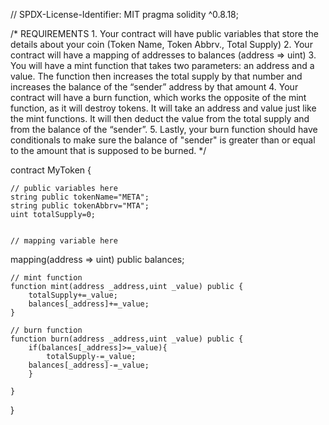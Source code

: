 // SPDX-License-Identifier: MIT
pragma solidity ^0.8.18;

/*
       REQUIREMENTS
    1. Your contract will have public variables that store the details about your coin (Token Name, Token Abbrv., Total Supply)
    2. Your contract will have a mapping of addresses to balances (address => uint)
    3. You will have a mint function that takes two parameters: an address and a value. 
       The function then increases the total supply by that number and increases the balance 
       of the “sender” address by that amount
    4. Your contract will have a burn function, which works the opposite of the mint function, as it will destroy tokens. 
       It will take an address and value just like the mint functions. It will then deduct the value from the total supply 
       and from the balance of the “sender”.
    5. Lastly, your burn function should have conditionals to make sure the balance of "sender" is greater than or equal 
       to the amount that is supposed to be burned.
*/

contract MyToken {

    // public variables here
    string public tokenName="META";
    string public tokenAbbrv="MTA";
    uint totalSupply=0;
  
         
    // mapping variable here
mapping(address => uint) public balances;

    // mint function
    function mint(address _address,uint _value) public {
        totalSupply+=_value;
        balances[_address]+=_value;
    }

    // burn function
    function burn(address _address,uint _value) public {
        if(balances[_address]>=_value){
            totalSupply-=_value;
        balances[_address]-=_value;
        }
       
    }

  
}
